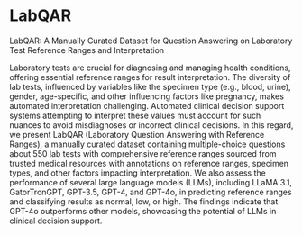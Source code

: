 # LabQAR
LabQAR: A Manually Curated Dataset for Question Answering on Laboratory Test Reference Ranges and Interpretation

Laboratory tests are crucial for diagnosing and managing health conditions, offering essential reference ranges for result interpretation. The diversity of lab tests, influenced by variables like the specimen type (e.g., blood, urine), gender, age-specific, and other influencing factors like pregnancy, makes automated interpretation challenging. Automated clinical decision support systems attempting to interpret these values must account for such nuances to avoid misdiagnoses or incorrect clinical decisions. In this regard, we present LabQAR (Laboratory Question Answering with Reference Ranges), a manually curated dataset containing multiple-choice questions about 550 lab tests with comprehensive reference ranges sourced from trusted medical resources with annotations on reference ranges, specimen types, and other factors impacting interpretation. We also assess the performance of several large language models (LLMs), including LLaMA 3.1, GatorTronGPT, GPT-3.5, GPT-4, and GPT-4o, in predicting reference ranges and classifying results as normal, low, or high. The findings indicate that GPT-4o outperforms other models, showcasing the potential of LLMs in clinical decision support.
